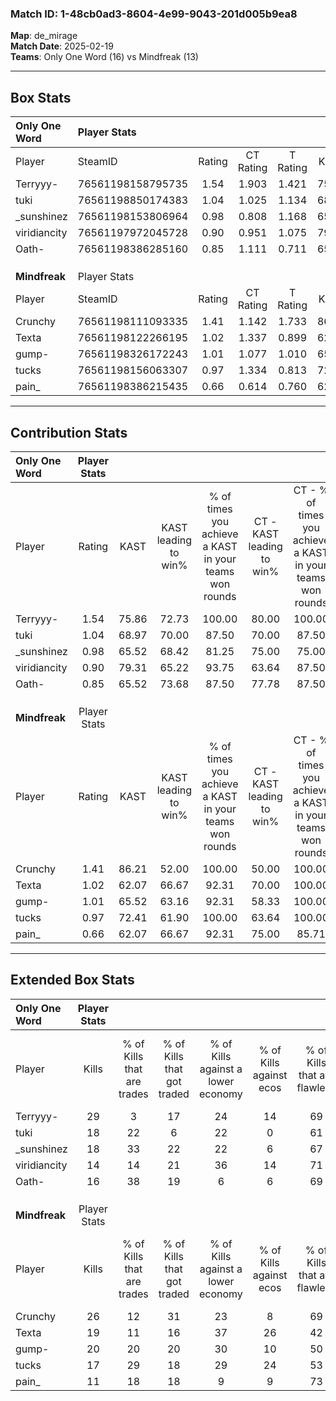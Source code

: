 ### Match ID: 1-48cb0ad3-8604-4e99-9043-201d005b9ea8  
**Map**: de_mirage  
**Match Date**: 2025-02-19  
**Teams**: Only One Word (16) vs Mindfreak (13)  

---  

## Box Stats  

| **Only One Word** | Player Stats      |        |           |          |       |       |       |         |        |      |     |
| :- | :- | :-: | :-: | :-: | :-: | :-: | :-: | :-: | :-: | :-: | :-: |
| Player            | SteamID           | Rating | CT Rating | T Rating | KAST  |  ADR  | Kills | Assists | Deaths | K/D  | HS% |
| Terryyy-          | 76561198158795735 |  1.54  |   1.903   |  1.421   | 75.86 | 113.2 |  29   |    9    |   18   | 1.61 | 55  |
| tuki              | 76561198850174383 |  1.04  |   1.025   |  1.134   | 68.97 | 67.8  |  18   |    6    |   16   | 1.13 | 72  |
| _sunshinez        | 76561198153806964 |  0.98  |   0.808   |  1.168   | 65.52 | 78.0  |  18   |    5    |   20   | 0.90 | 44  |
| viridiancity      | 76561197972045728 |  0.90  |   0.951   |  1.075   | 79.31 | 51.0  |  14   |    4    |   18   | 0.78 | 14  |
| Oath-             | 76561198386285160 |  0.85  |   1.111   |  0.711   | 65.52 | 59.1  |  16   |    8    |   21   | 0.76 | 50  |
|                   |                   |        |           |          |       |       |       |         |        |      |     |
|                   |                   |        |           |          |       |       |       |         |        |      |     |
|                   |                   |        |           |          |       |       |       |         |        |      |     |
| **Mindfreak**     | Player Stats      |        |           |          |       |       |       |         |        |      |     |
| Player            | SteamID           | Rating | CT Rating | T Rating | KAST  |  ADR  | Kills | Assists | Deaths | K/D  | HS% |
| Crunchy           | 76561198111093335 |  1.41  |   1.142   |  1.733   | 86.21 | 100.8 |  26   |    7    |   22   | 1.18 | 57  |
| Texta             | 76561198122266195 |  1.02  |   1.337   |  0.899   | 62.07 | 81.0  |  19   |    7    |   19   | 1.00 | 78  |
| gump-             | 76561198326172243 |  1.01  |   1.077   |  1.010   | 65.52 | 67.6  |  20   |    1    |   19   | 1.05 | 55  |
| tucks             | 76561198156063307 |  0.97  |   1.334   |  0.813   | 72.41 | 57.0  |  17   |    7    |   18   | 0.94 | 58  |
| pain_             | 76561198386215435 |  0.66  |   0.614   |  0.760   | 62.07 | 39.2  |  11   |    2    |   17   | 0.65 | 45  |
---  

## Contribution Stats  

| **Only One Word** | Player Stats |       |                      |                                                        |                           |                                                             |                          |                                                            |
| :- | :-: | :-: | :-: | :-: | :-: | :-: | :-: | :-: |
| Player            |    Rating    | KAST  | KAST leading to win% | % of times you achieve a KAST in your teams won rounds | CT - KAST leading to win% | CT - % of times you achieve a KAST in your teams won rounds | T - KAST leading to win% | T - % of times you achieve a KAST in your teams won rounds |
| Terryyy-          |     1.54     | 75.86 |        72.73         |                         100.00                         |           80.00           |                           100.00                            |          66.67           |                           100.00                           |
| tuki              |     1.04     | 68.97 |        70.00         |                         87.50                          |           70.00           |                            87.50                            |          70.00           |                           87.50                            |
| _sunshinez        |     0.98     | 65.52 |        68.42         |                         81.25                          |           75.00           |                            75.00                            |          63.64           |                           87.50                            |
| viridiancity      |     0.90     | 79.31 |        65.22         |                         93.75                          |           63.64           |                            87.50                            |          66.67           |                           100.00                           |
| Oath-             |     0.85     | 65.52 |        73.68         |                         87.50                          |           77.78           |                            87.50                            |          70.00           |                           87.50                            |
|                   |              |       |                      |                                                        |                           |                                                             |                          |                                                            |
|                   |              |       |                      |                                                        |                           |                                                             |                          |                                                            |
|                   |              |       |                      |                                                        |                           |                                                             |                          |                                                            |
| **Mindfreak**     | Player Stats |       |                      |                                                        |                           |                                                             |                          |                                                            |
| Player            |    Rating    | KAST  | KAST leading to win% | % of times you achieve a KAST in your teams won rounds | CT - KAST leading to win% | CT - % of times you achieve a KAST in your teams won rounds | T - KAST leading to win% | T - % of times you achieve a KAST in your teams won rounds |
| Crunchy           |     1.41     | 86.21 |        52.00         |                         100.00                         |           50.00           |                           100.00                            |          54.55           |                           100.00                           |
| Texta             |     1.02     | 62.07 |        66.67         |                         92.31                          |           70.00           |                           100.00                            |          62.50           |                           83.33                            |
| gump-             |     1.01     | 65.52 |        63.16         |                         92.31                          |           58.33           |                           100.00                            |          71.43           |                           83.33                            |
| tucks             |     0.97     | 72.41 |        61.90         |                         100.00                         |           63.64           |                           100.00                            |          60.00           |                           100.00                           |
| pain_             |     0.66     | 62.07 |        66.67         |                         92.31                          |           75.00           |                            85.71                            |          60.00           |                           100.00                           |
---  

## Extended Box Stats  

| **Only One Word** | Player Stats |                            |                            |                                    |                         |                              |                                 |        |                             |                                     |                          |                               |                            |
| :- | :-: | :-: | :-: | :-: | :-: | :-: | :-: | :-: | :-: | :-: | :-: | :-: | :-: |
| Player            |    Kills     | % of Kills that are trades | % of Kills that got traded | % of Kills against a lower economy | % of Kills against ecos | % of Kills that are flawless | % of Kills that are close duels | Deaths | % of Deaths that get traded | % of Deaths against a lower economy | % of Deaths against ecos | % of Deaths that are flawless | % of Deaths that are close |
| Terryyy-          |      29      |             3              |             17             |                 24                 |           14            |              69              |                7                |   18   |             39              |                 22                  |            11            |              61               |             6              |
| tuki              |      18      |             22             |             6              |                 22                 |            0            |              61              |                0                |   16   |             13              |                 13                  |            6             |              56               |             13             |
| _sunshinez        |      18      |             33             |             22             |                 22                 |            6            |              67              |                0                |   20   |             10              |                 20                  |            10            |              65               |             5              |
| viridiancity      |      14      |             14             |             21             |                 36                 |           14            |              71              |                0                |   18   |             33              |                 11                  |            0             |              67               |             6              |
| Oath-             |      16      |             38             |             19             |                 6                  |            6            |              69              |                6                |   21   |             14              |                 19                  |            5             |              48               |             10             |
|                   |              |                            |                            |                                    |                         |                              |                                 |        |                             |                                     |                          |                               |                            |
|                   |              |                            |                            |                                    |                         |                              |                                 |        |                             |                                     |                          |                               |                            |
|                   |              |                            |                            |                                    |                         |                              |                                 |        |                             |                                     |                          |                               |                            |
| **Mindfreak**     | Player Stats |                            |                            |                                    |                         |                              |                                 |        |                             |                                     |                          |                               |                            |
| Player            |    Kills     | % of Kills that are trades | % of Kills that got traded | % of Kills against a lower economy | % of Kills against ecos | % of Kills that are flawless | % of Kills that are close duels | Deaths | % of Deaths that get traded | % of Deaths against a lower economy | % of Deaths against ecos | % of Deaths that are flawless | % of Deaths that are close |
| Crunchy           |      26      |             12             |             31             |                 23                 |            8            |              69              |                8                |   22   |              5              |                 14                  |            0             |              59               |             5              |
| Texta             |      19      |             11             |             16             |                 37                 |           26            |              42              |               16                |   19   |             32              |                 16                  |            0             |              53               |             5              |
| gump-             |      20      |             20             |             20             |                 30                 |           10            |              50              |               10                |   19   |             11              |                 11                  |            0             |              68               |             5              |
| tucks             |      17      |             29             |             18             |                 29                 |           24            |              53              |                0                |   18   |             33              |                 11                  |            0             |              83               |             0              |
| pain_             |      11      |             18             |             18             |                 9                  |            9            |              73              |                0                |   17   |              6              |                 12                  |            0             |              76               |             0              |
